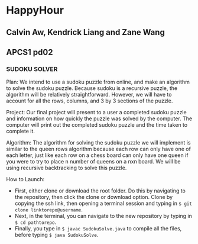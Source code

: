 # HappyHour
## Calvin Aw, Kendrick Liang and Zane Wang
## APCS1 pd02

### SUDOKU SOLVER

Plan:
We intend to use a sudoku puzzle from online, and make an algorithm to
solve the sudoku puzzle. Because sudoku is a recursive puzzle, the algorithm 
will be relatively straightforward. However, we will have to account for all the rows,
columns, and 3 by 3 sections of the puzzle.

Project:
Our final project will present to a user a completed sudoku puzzle and 
information on how quickly the puzzle was solved by the computer. The computer
will print out the completed sudoku puzzle and the time taken to complete it.

Algorithm: 
The algorithm for solving the sudoku puzzle we will implement is similar to 
the queen rows algorithm because each row can only have one of each letter,
just like each row on a chess board can only have one queen if you were to try
to place n number of queens on a nxn board. We will be using recursive backtracking
to solve this puzzle.

How to Launch:
- First, either clone or download the root folder. Do this by navigating to the 
repository, then click the clone or download option. Clone by copying the ssh 
link, then opening a terminal session and typing in 
`$ git clone linktorepo@username`.
- Next, in the terminal, you can navigate to the new repository by typing in 
`$ cd pathtorepo`.
- Finally, you type in `$ javac SudokuSolve.java` to compile all the files, before
typing `$ java SudokuSolve`.
